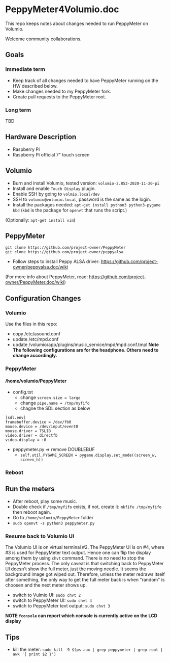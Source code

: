 # PeppyMeter4Volumio.doc
This repo keeps notes about changes needed to run PeppyMeter on Volumio.

Welcome community collaborations.

## Goals
### Immediate term
* Keep track of all changes needed to have PeppyMeter running on the HW described below.
* Make changes needed to my PeppyMeter fork.
* Create pull requests to the PeppyMeter root.
### Long term
TBD

## Hardware Description
* Raspberry Pi
* Raspberry Pi official 7" touch screen

## Volumio
* Burn and install Volumio, tested version: `volumio-2.853-2020-11-20-pi`
* Install and enable `Touch Display` plugin.
* Enable SSH by going to `volmio.local/dev`
* SSH to `volumio@volumio.local`, password is the same as the login.
* Install the packages needed: `apt-get install python3 python3-pygame kbd` (`kbd` is the package for `openvt` that runs the script.)

(Optionally: `apt-get install vim`)
## PeppyMeter
```buildoutcfg
git clone https://github.com/project-owner/PeppyMeter
git clone https://github.com/project-owner/peppyalsa
```
* Follow steps to install Peppy ALSA driver: https://github.com/project-owner/peppyalsa.doc/wiki
  
(For more info about PeppyMeter, read: https://github.com/project-owner/PeppyMeter.doc/wiki)

## Configuration Changes
### Volumio
Use the files in this repo:
* copy /etc/asound.conf
* update /etc/mpd.conf
* update /volumio/app/plugins/music_service/mpd/mpd.conf.tmpl
__Note The following configurations are for the headphone. Others need to change accordingly.__
### PeppyMeter
#### /home/volumio/PeppyMeter
* config.txt
  * change `screen.size = large`
  * change `pipe.name = /tmp/myfifo`
  * chagne the SDL section as below
```
[sdl.env]
framebuffer.device = /dev/fb0
mouse.device = /dev/input/event0
mouse.driver = TSLIB
video.driver = directfb
video.display = :0
```
* peppymeter.py => remove DOUBLEBUF
  * `self.util.PYGAME_SCREEN = pygame.display.set_mode((screen_w, screen_h))`
### Reboot

## Run the meters
* After reboot, play some music.
* Double check if `/tmp/myfifo` exists, if not, create it: `mkfifo /tmp/myfifo` then reboot again.
* Go to `/home/volumio/PeppyMeter` folder
* `sudo openvt -s python3 peppymeter.py`

### Resume back to Volumio UI
The Volumio UI is on virtual terminal #2. The PeppyMeter UI is on #4, where #3 is used for PeppyMeter text output.
Hence one can flip the display among them by using `chvt` command.
There is no need to stop the PeppyMeter process.
The only caveat is that switching back to PeppyMeter UI doesn't show the full meter, just the moving needle.
It seems the background image got wiped out. Therefore, unless the meter redraws itself after something,
the only way to get the full meter back is when "random" is choosen and the next meter shows up.
* switch to Vulmio UI: `sudo chvt 2`
* switch to PeppyMeter UI: `sudo chvt 4`
* switch to PeppyMeter text output: `sudo chvt 3`

__NOTE `fconsole` can report which console is currently active on the LCD display__

## Tips
* kill the meter: `sudo kill -9 $(ps aux | grep peppymeter | grep root | awk '{ print $2 }')`
